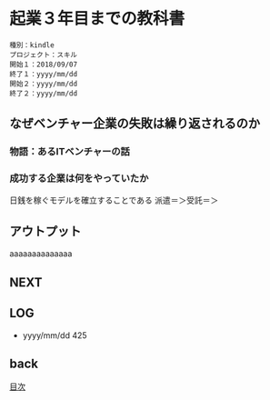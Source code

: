 # 起業３年目までの教科書

    種別：kindle
    プロジェクト：スキル
    開始１：2018/09/07
    終了１：yyyy/mm/dd
    開始２：yyyy/mm/dd
    終了２：yyyy/mm/dd

## なぜベンチャー企業の失敗は繰り返されるのか

### 物語：あるITベンチャーの話


### 成功する企業は何をやっていたか

日銭を稼ぐモデルを確立することである
派遣＝＞受託＝＞

## アウトプット

aaaaaaaaaaaaaa

## NEXT

## LOG

- yyyy/mm/dd 425

## back

[目次](../README.md)

